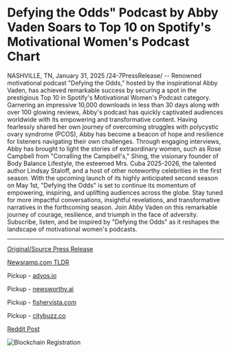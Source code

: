 # Defying the Odds" Podcast by Abby Vaden Soars to Top 10 on Spotify's Motivational Women's Podcast Chart

NASHVILLE, TN, January 31, 2025 /24-7PressRelease/ -- Renowned motivational podcast "Defying the Odds," hosted by the inspirational Abby Vaden, has achieved remarkable success by securing a spot in the prestigious Top 10 in Spotify's Motivational Women's Podcast category. Garnering an impressive 10,000 downloads in less than 30 days along with over 100 glowing reviews, Abby's podcast has quickly captivated audiences worldwide with its empowering and transformative content.  Having fearlessly shared her own journey of overcoming struggles with polycystic ovary syndrome (PCOS), Abby has become a beacon of hope and resilience for listeners navigating their own challenges. Through engaging interviews, Abby has brought to light the stories of extraordinary women, such as Rose Campbell from "Corralling the Campbell's," Shing, the visionary founder of Body Balance Lifestyle, the esteemed Mrs. Cuba 2025-2026, the talented author Lindsay Staloff, and a host of other noteworthy celebrities in the first season.  With the upcoming launch of its highly anticipated second season on May 1st, "Defying the Odds" is set to continue its momentum of empowering, inspiring, and uplifting audiences across the globe. Stay tuned for more impactful conversations, insightful revelations, and transformative narratives in the forthcoming season.  Join Abby Vaden on this remarkable journey of courage, resilience, and triumph in the face of adversity. Subscribe, listen, and be inspired by "Defying the Odds" as it reshapes the landscape of motivational women's podcasts. 

---

[Original/Source Press Release](https://www.24-7pressrelease.com/press-release/519312/defying-the-odds-podcast-by-abby-vaden-soars-to-top-10-on-spotifys-motivational-womens-podcast-chart)
                    

[Newsramp.com TLDR](https://newsramp.com/curated-news/abby-vaden-s-defying-the-odds-podcast-ranks-top-10-on-spotify-and-gears-up-for-season-2-launch/782ab91fb67671dffdfb0f11386e1ada) 


Pickup - [advos.io](https://advos.io/en/motivational-podcast-defying-the-odds-breaks-into-spotify-s-top-10-women-s-category/202510525)

Pickup - [newsworthy.ai](https://newsworthy.ai/curated/motivational-podcast-defying-the-odds-breaks-into-spotify-s-top-10-women-s-category/202510525)

Pickup - [fishervista.com](https://fishervista.com/en/abby-vaden-s-defying-the-odds-podcast-breaks-through-in-motivational-women-s-category/202510525)

Pickup - [citybuzz.co](https://citybuzz.co/abby-vaden-s-defying-the-odds-podcast-breaks-into-spotify-s-top-10-motivational-women-s-category)
 



[Reddit Post](https://www.reddit.com/r/newsramp/comments/1iea5gd/abby_vadens_defying_the_odds_podcast_ranks_top_10/) 



![Blockchain Registration](https://cdn.newsramp.app/24-7PressRelease/qrcode/251/31/facet6rR.webp)